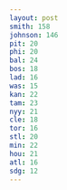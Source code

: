 ```yaml
---
layout: post
smith: 158
johnson: 146
pit: 20
phi: 20
bal: 24
bos: 18
lad: 16
was: 15
kan: 22
tam: 23
nyy: 21
cle: 18
tor: 16
stl: 20
min: 22
hou: 21
atl: 16
sdg: 12
---
```

